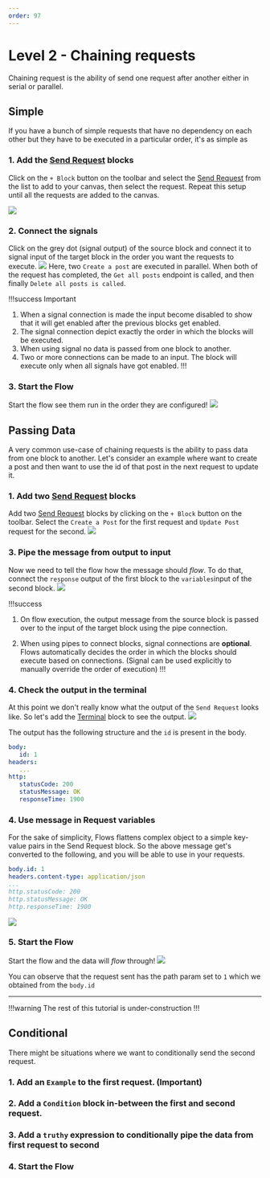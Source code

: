```yaml
---
order: 97
---
```

# Level 2 - Chaining requests

Chaining request is the ability of send one request after another either in serial or parallel.

## Simple
If you have a bunch of simple requests that have no dependency on each other but
they have to be executed in a particular order, it's as simple as

### 1. Add the [Send Request](./../blocks/send-request.md) blocks
Click on the `+ Block` button on the toolbar and select the [Send Request](./../blocks/send-request.md) from the list to add to your canvas, then select the request. Repeat this
setup until all the requests are added to the canvas.

![](../static/chaining/add-requests.gif)

### 2. Connect the signals
Click on the grey dot (signal output) of the source block and connect it to 
signal input of the target block in the order you want the requests to execute.
![](../static/chaining/connect-signals.gif)
Here, two `Create a post` are executed in parallel. When both of the request has completed,
the `Get all posts` endpoint is called, and then finally `Delete all posts is called`.

!!!success Important
1. When a signal connection is made the input become disabled to show that it will get enabled
   after the previous blocks get enabled.
2. The signal connection depict exactly the order in which the blocks will be executed.
3. When using signal no data is passed from one block to another.
4. Two or more connections can be made to an input. The block will execute only when all signals
   have got enabled.
!!!

### 3. Start the Flow
Start the flow see them run in the order they are configured!
![](../static/chaining/run-with-signals.gif)


## Passing Data
A very common use-case of chaining requests is the ability to pass data from one block to another.
Let's consider an example where want to create a post and then want to use the id of that post in the
next request to update it.

### 1. Add two [Send Request](./../blocks/send-request.md) blocks
Add two [Send Request](./../blocks/send-request.md) blocks by clicking on the `+ Block`
button on the toolbar. Select the `Create a Post` for the first request and `Update Post` request for the second.
![](../static/chaining/add-two-requests.gif)

### 3. Pipe the message from output to input
Now we need to tell the flow how the message should _flow_. To do that, connect the `response` output of the first block to the `variables`input of the second block.
![](../static/chaining/pipe-data.gif)

!!!success
1. On flow execution, the output message from the source block is passed over 
   to the input of the target block using the pipe connection.

2. When using pipes to connect blocks, signal connections are **optional**. Flows
   automatically decides the order in which the blocks should execute based on 
   connections. (Signal can be used explicitly to manually override the order of
   execution)
!!!

### 4. Check the output in the terminal
At this point we don't really know what the output of the `Send Request` looks like.
So let's add the [Terminal](../blocks/terminal.md) block to see the output.
![](../static/chaining/check-in-terminal.gif)

The output has the following structure and the `id` is present in the body.
```yaml
body:
   id: 1
headers:
   ...
http:
   statusCode: 200
   statusMessage: OK
   responseTime: 1900
```

### 4. Use message in Request variables
For the sake of simplicity, Flows flattens complex object to a simple
key-value pairs in the Send Request block. So the above message get's converted to
the following, and you will be able to use in your requests.
```yaml
body.id: 1
headers.content-type: application/json
...
http.statusCode: 200
http.statusMessage: OK
http.responseTime: 1900
```
![](../static/chaining/set-variable.gif)

### 5. Start the Flow
Start the flow and the data will _flow_ through!
![](../static/chaining/start-flow.gif)

You can observe that the request sent has the path param set to `1` which we
obtained from the `body.id`

---

!!!warning
The rest of this tutorial is under-construction
!!!

## Conditional

There might be situations where we want to conditionally send the second request.

### 1. Add an `Example` to the first request. (Important)

### 2. Add a `Condition` block in-between the first and second request.

### 3. Add a `truthy` expression to conditionally pipe the data from first request to second

### 4. Start the Flow